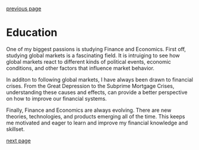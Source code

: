 [previous page](Hobbies.md)

# **Education**

One of my biggest passions is studying Finance and Economics. First off, studying global markets is a fascinating field. It is intruiging to see how global markets react to different kinds of political events, economic conditions, and other factors that influence market behavior. 

In additon to following global markets, I have always been drawn to financial crises. From the Great Depression to the Subprime Mortgage Crises, understanding these causes and effects, can provide a better perspective on how to improve our financial systems. 

Finally, Finance and Economics are always evolving. There are new theories, technologies, and products emerging all of the time. This keeps me motivated and eager to learn and improve my financial knowledge and skillset. 

[next page]()
